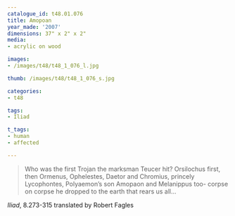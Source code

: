 ```yaml
---
catalogue_id: t48.01.076
title: Amopoan
year_made: '2007'
dimensions: 37" x 2" x 2"
media:
- acrylic on wood

images:
- /images/t48/t48_1_076_l.jpg

thumb: /images/t48/t48_1_076_s.jpg

categories:
- t48

tags:
- Iliad

t_tags:
- human
- affected

---
```


> Who was the first Trojan the marksman Teucer hit?
Orsilochus first, then Ormenus, Ophelestes,
Daetor and Chromius, princely Lycophontes,
Polyaemon’s son Amopaon and Melanippus too-
corpse on corpse he dropped to the earth that rears us all…

_Iliad_, 8.273-315 translated by Robert Fagles
